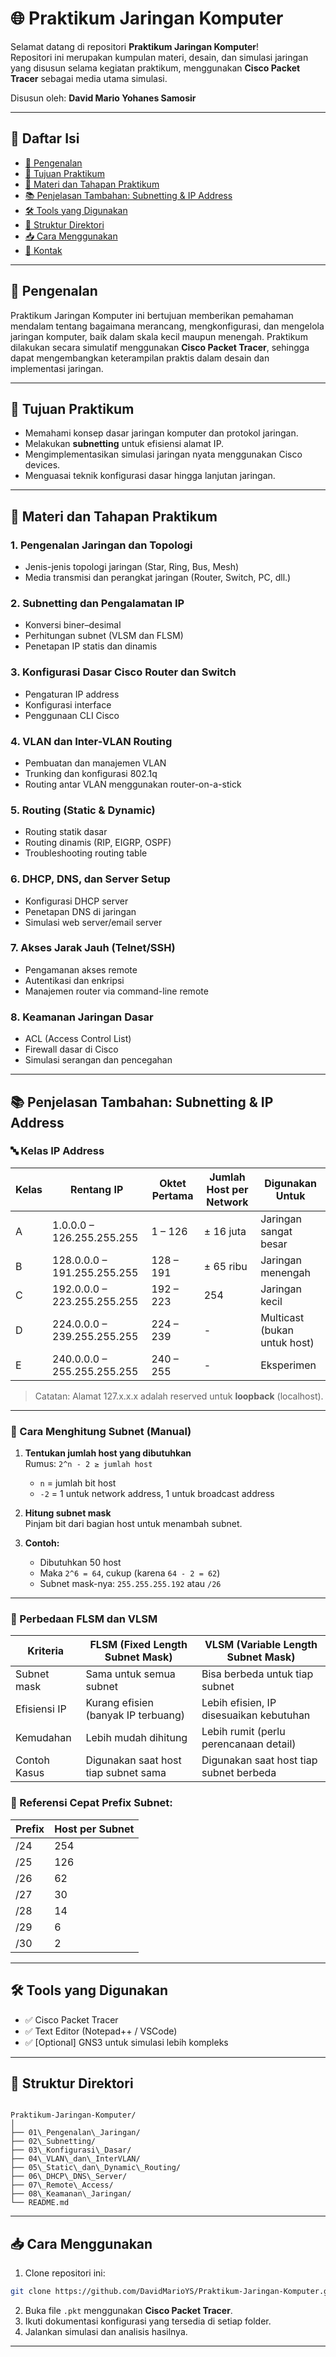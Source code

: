 
# 🌐 Praktikum Jaringan Komputer

Selamat datang di repositori **Praktikum Jaringan Komputer**!  
Repositori ini merupakan kumpulan materi, desain, dan simulasi jaringan yang disusun selama kegiatan praktikum, menggunakan **Cisco Packet Tracer** sebagai media utama simulasi.

Disusun oleh: **David Mario Yohanes Samosir**

---

## 📘 Daftar Isi
- [🔰 Pengenalan](#-pengenalan)
- [📌 Tujuan Praktikum](#-tujuan-praktikum)
- [🧱 Materi dan Tahapan Praktikum](#-materi-dan-tahapan-praktikum)
- [📚 Penjelasan Tambahan: Subnetting & IP Address](#-penjelasan-tambahan-subnetting--ip-address)
- [🛠 Tools yang Digunakan](#-tools-yang-digunakan)
- [📂 Struktur Direktori](#-struktur-direktori)
- [📥 Cara Menggunakan](#-cara-menggunakan)
- [📧 Kontak](#-kontak)

---

## 🔰 Pengenalan

Praktikum Jaringan Komputer ini bertujuan memberikan pemahaman mendalam tentang bagaimana merancang, mengkonfigurasi, dan mengelola jaringan komputer, baik dalam skala kecil maupun menengah. Praktikum dilakukan secara simulatif menggunakan **Cisco Packet Tracer**, sehingga dapat mengembangkan keterampilan praktis dalam desain dan implementasi jaringan.

---

## 📌 Tujuan Praktikum

- Memahami konsep dasar jaringan komputer dan protokol jaringan.
- Melakukan **subnetting** untuk efisiensi alamat IP.
- Mengimplementasikan simulasi jaringan nyata menggunakan Cisco devices.
- Menguasai teknik konfigurasi dasar hingga lanjutan jaringan.

---

## 🧱 Materi dan Tahapan Praktikum

### 1. Pengenalan Jaringan dan Topologi
- Jenis-jenis topologi jaringan (Star, Ring, Bus, Mesh)
- Media transmisi dan perangkat jaringan (Router, Switch, PC, dll.)

### 2. Subnetting dan Pengalamatan IP
- Konversi biner–desimal
- Perhitungan subnet (VLSM dan FLSM)
- Penetapan IP statis dan dinamis

### 3. Konfigurasi Dasar Cisco Router dan Switch
- Pengaturan IP address
- Konfigurasi interface
- Penggunaan CLI Cisco

### 4. VLAN dan Inter-VLAN Routing
- Pembuatan dan manajemen VLAN
- Trunking dan konfigurasi 802.1q
- Routing antar VLAN menggunakan router-on-a-stick

### 5. Routing (Static & Dynamic)
- Routing statik dasar
- Routing dinamis (RIP, EIGRP, OSPF)
- Troubleshooting routing table

### 6. DHCP, DNS, dan Server Setup
- Konfigurasi DHCP server
- Penetapan DNS di jaringan
- Simulasi web server/email server

### 7. Akses Jarak Jauh (Telnet/SSH)
- Pengamanan akses remote
- Autentikasi dan enkripsi
- Manajemen router via command-line remote

### 8. Keamanan Jaringan Dasar
- ACL (Access Control List)
- Firewall dasar di Cisco
- Simulasi serangan dan pencegahan

---

## 📚 Penjelasan Tambahan: Subnetting & IP Address

### 🔤 Kelas IP Address

| Kelas | Rentang IP                    | Oktet Pertama | Jumlah Host per Network | Digunakan Untuk              |
|-------|-------------------------------|----------------|--------------------------|------------------------------|
| A     | 1.0.0.0 – 126.255.255.255     | 1 – 126         | ± 16 juta                | Jaringan sangat besar        |
| B     | 128.0.0.0 – 191.255.255.255   | 128 – 191       | ± 65 ribu                | Jaringan menengah            |
| C     | 192.0.0.0 – 223.255.255.255   | 192 – 223       | 254                      | Jaringan kecil               |
| D     | 224.0.0.0 – 239.255.255.255   | 224 – 239       | -                        | Multicast (bukan untuk host) |
| E     | 240.0.0.0 – 255.255.255.255   | 240 – 255       | -                        | Eksperimen                   |

> Catatan: Alamat 127.x.x.x adalah reserved untuk **loopback** (localhost).

---

### 🧠 Cara Menghitung Subnet (Manual)

1. **Tentukan jumlah host yang dibutuhkan**  
   Rumus: `2^n - 2 ≥ jumlah host`  
   - `n` = jumlah bit host  
   - `-2` = 1 untuk network address, 1 untuk broadcast address

2. **Hitung subnet mask**  
   Pinjam bit dari bagian host untuk menambah subnet.

3. **Contoh:**  
   - Dibutuhkan 50 host  
   - Maka `2^6 = 64`, cukup (karena `64 - 2 = 62`)  
   - Subnet mask-nya: `255.255.255.192` atau `/26`

---

### 🔄 Perbedaan FLSM dan VLSM

| Kriteria       | FLSM (Fixed Length Subnet Mask)     | VLSM (Variable Length Subnet Mask)     |
|----------------|--------------------------------------|----------------------------------------|
| Subnet mask    | Sama untuk semua subnet              | Bisa berbeda untuk tiap subnet         |
| Efisiensi IP   | Kurang efisien (banyak IP terbuang) | Lebih efisien, IP disesuaikan kebutuhan |
| Kemudahan      | Lebih mudah dihitung                 | Lebih rumit (perlu perencanaan detail) |
| Contoh Kasus   | Digunakan saat host tiap subnet sama | Digunakan saat host tiap subnet berbeda |

### 🔢 Referensi Cepat Prefix Subnet:

| Prefix | Host per Subnet |
|--------|------------------|
| /24    | 254              |
| /25    | 126              |
| /26    | 62               |
| /27    | 30               |
| /28    | 14               |
| /29    | 6                |
| /30    | 2                |

---

## 🛠 Tools yang Digunakan

- ✅ Cisco Packet Tracer  
- ✅ Text Editor (Notepad++ / VSCode)  
- ✅ [Optional] GNS3 untuk simulasi lebih kompleks  

---

## 📂 Struktur Direktori

```

Praktikum-Jaringan-Komputer/
│
├── 01\_Pengenalan\_Jaringan/
├── 02\_Subnetting/
├── 03\_Konfigurasi\_Dasar/
├── 04\_VLAN\_dan\_InterVLAN/
├── 05\_Static\_dan\_Dynamic\_Routing/
├── 06\_DHCP\_DNS\_Server/
├── 07\_Remote\_Access/
├── 08\_Keamanan\_Jaringan/
└── README.md

````

---

## 📥 Cara Menggunakan

1. Clone repositori ini:
```bash
git clone https://github.com/DavidMarioYS/Praktikum-Jaringan-Komputer.git
````

2. Buka file `.pkt` menggunakan **Cisco Packet Tracer**.
3. Ikuti dokumentasi konfigurasi yang tersedia di setiap folder.
4. Jalankan simulasi dan analisis hasilnya.

---


